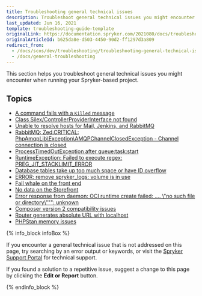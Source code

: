 ```yaml
---
title: Troubleshooting general technical issues
description: Troubleshoot general technical issues you might encounter when running your Spryker-based project
last_updated: Jun 16, 2021
template: troubleshooting-guide-template
originalLink: https://documentation.spryker.com/2021080/docs/troubleshooting-general-technical-issues
originalArticleId: b625da8e-d503-4450-90d2-ff1297d3a809
redirect_from:
  - /docs/scos/dev/troubleshooting/troubleshooting-general-technical-issues/troubleshooting-general-technical-issues.html
  - /docs/general-troubleshooting
---
```


This section helps you troubleshoot general technical issues you might encounter when running your Spryker-based project.

## Topics

* [A command fails with a `Killed` message](/docs/dg/dev/troubleshooting/troubleshooting-general-technical-issues/a-command-fails-with-a-killed-message.html)
* [Class Silex/ControllerProviderInterface not found](/docs/dg/dev/troubleshooting/troubleshooting-general-technical-issues/class-silex-controllerproviderinterface-not-found.html)
* [Unable to resolve hosts for Mail, Jenkins, and RabbitMQ](/docs/dg/dev/troubleshooting/troubleshooting-general-technical-issues/unable-to-resolve-hosts-for-mail-jenkins-and-rabbitmq.html)
* [RabbitMQ: Zed.CRITICAL: PhpAmqpLib\Exception\AMQPChannelClosedException - Channel connection is closed](/docs/dg/dev/troubleshooting/troubleshooting-general-technical-issues/troubleshooting-rabbitmq/rabbitmq-zed.critical-phpamqplib-exception-amqpchannelclosedexception-channel-connection-is-closed.html)
* [ProcessTimedOutException after queue:task:start](/docs/dg/dev/troubleshooting/troubleshooting-general-technical-issues/processtimedoutexception-after-queue-task-start.html)
* [RuntimeException: Failed to execute regex: PREG_JIT_STACKLIMIT_ERROR](/docs/dg/dev/troubleshooting/troubleshooting-general-technical-issues/runtimeexception-failed-to-execute-regex-preg-jit-stacklimit-error.html)
* [Database tables take up too much space or have ID overflow](/docs/dg/dev/troubleshooting/troubleshooting-general-technical-issues/database-tables-take-up-too-much-space-or-have-id-overflow.html)
* [ERROR: remove spryker_logs: volume is in use](/docs/dg/dev/troubleshooting/troubleshooting-general-technical-issues/error-remove-spryker-logs-volume-is-in-use.html)
* [Fail whale on the front end](/docs/dg/dev/troubleshooting/troubleshooting-general-technical-issues/fail-whale-on-the-frontend.html)
* [No data on the Storefront](/docs/dg/dev/troubleshooting/troubleshooting-general-technical-issues/no-data-on-the-storefront.html)
* [Error response from daemon: OCI runtime create failed: .... \\\"no such file or directory\\\"\"": unknown](/docs/dg/dev/troubleshooting/troubleshooting-general-technical-issues/error-response-from-daemon-oci-runtime-create-failed-no-such-file-or-directory-unknown.html)
* [Composer version 2 compatibility issues](/docs/dg/dev/troubleshooting/troubleshooting-general-technical-issues/composer-version-2-compatibility-issues.html)
* [Router generates absolute URL with localhost](/docs/dg/dev/troubleshooting/troubleshooting-general-technical-issues/router-generates-absolute-url-with-localhost.html)
* [PHPStan memory issues](/docs/dg/dev/troubleshooting/troubleshooting-general-technical-issues/phpstan-memory-issues.html)


{% info_block infoBox %}

If you encounter a general technical issue that is not addressed on this page, try searching by an error output or keywords, or visit the [Spryker Support Portal](https://spryker.force.com/support/s/) for technical support.

If you found a solution to a repetitive issue,  suggest a change to this page by clicking the **Edit or Report** button.

{% endinfo_block %}
